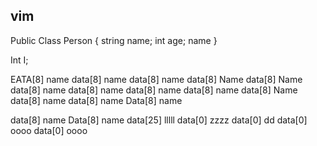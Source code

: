 ## vim

Public Class Person {
    string name;
    int age;
    name
}

Int I;

EATA[8]    name
data[8]    name
data[8]    name
data[8]    Name
data[8]    Name
data[8]    name
data[8]    name
data[8]    name
data[8]    name
data[8]    Name
data[8]    name
data[8]    name
Data[8]    name

data[8]    name
Data[8]    name
data[25]    lllll
data[0]    zzzz
data[0]    dd
data[0]    oooo
data[0]    oooo
